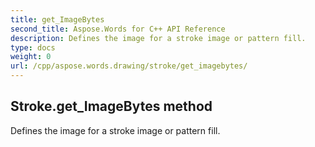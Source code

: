 ```yaml
---
title: get_ImageBytes
second_title: Aspose.Words for C++ API Reference
description: Defines the image for a stroke image or pattern fill. 
type: docs
weight: 0
url: /cpp/aspose.words.drawing/stroke/get_imagebytes/
---
```

## Stroke.get_ImageBytes method


Defines the image for a stroke image or pattern fill. 


